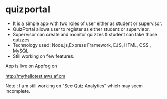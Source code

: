 quizportal
==========

- It is a simple app with two roles of user either as student or supervisor.
- QuizPortal allows user to register as either student or supervisor. 
- Supervisor can create and monitor quizzes & student can take those quizzes.
- Technology used: Node.js,Express Framework, EJS, HTML, CSS , MySQL
- Still working on few features.


App is live on Appfog on 

http://myhellotest.aws.af.cm                                     

Note : I am still working on "See Quiz Analytics" which may seem incomplete.
